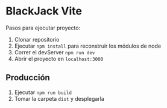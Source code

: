 # BlackJack Vite

Pasos para ejecutar proyecto:

1. Clonar repositorio
2. Ejecutar ```npm install``` para reconstruir los módulos de node
3. Correr el devServer ```npm run dev```
4. Abrir el proyecto en ```localhost:3000 ```

## Producción

1. Ejecutar ```npm run build```
2. Tomar la carpeta ```dist``` y desplegarla
